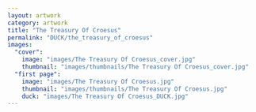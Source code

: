 ```yaml
---
layout: artwork
category: artwork
title: "The Treasury Of Croesus"
permalink: "DUCK/the_treasury_of_croesus"
images:
  "cover":
    image: "images/The Treasury Of Croesus_cover.jpg"
    thumbnail: "images/thumbnails/The Treasury Of Croesus_cover.jpg"
  "first page":
    image: "images/The Treasury Of Croesus.jpg"
    thumbnail: "images/thumbnails/The Treasury Of Croesus.jpg"
    duck: "images/The Treasury Of Croesus_DUCK.jpg"
---
```

